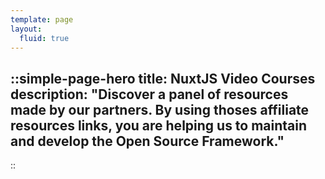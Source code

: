 ```yaml
---
template: page
layout:
  fluid: true
---
```

::simple-page-hero
title: NuxtJS Video Courses
description: "Discover a panel of resources made by our partners. By using thoses affiliate resources links, you are helping us to maintain and develop the Open Source Framework."
---
::